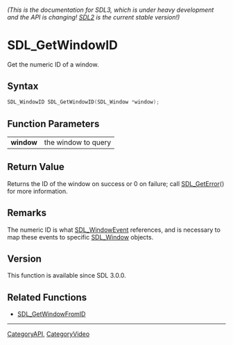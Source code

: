 ###### (This is the documentation for SDL3, which is under heavy development and the API is changing! [SDL2](https://wiki.libsdl.org/SDL2/) is the current stable version!)
# SDL_GetWindowID

Get the numeric ID of a window.

## Syntax

```c
SDL_WindowID SDL_GetWindowID(SDL_Window *window);

```

## Function Parameters

|                |                     |
| -------------- | ------------------- |
| **window**     | the window to query |

## Return Value

Returns the ID of the window on success or 0 on failure; call
[SDL_GetError](SDL_GetError.md)() for more information.

## Remarks

The numeric ID is what [SDL_WindowEvent](SDL_WindowEvent.md) references, and
is necessary to map these events to specific [SDL_Window](SDL_Window.md)
objects.

## Version

This function is available since SDL 3.0.0.

## Related Functions

* [SDL_GetWindowFromID](SDL_GetWindowFromID.md)

----
[CategoryAPI](CategoryAPI.md), [CategoryVideo](CategoryVideo.md)
